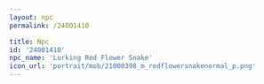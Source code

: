 ```yaml
---
layout: npc
permalink: /24001410

title: Npc
id: '24001410'
npc_name: 'Lurking Red Flower Snake'
icon_url: 'portrait/mob/21000398_m_redflowersnakenormal_p.png'
---
```

